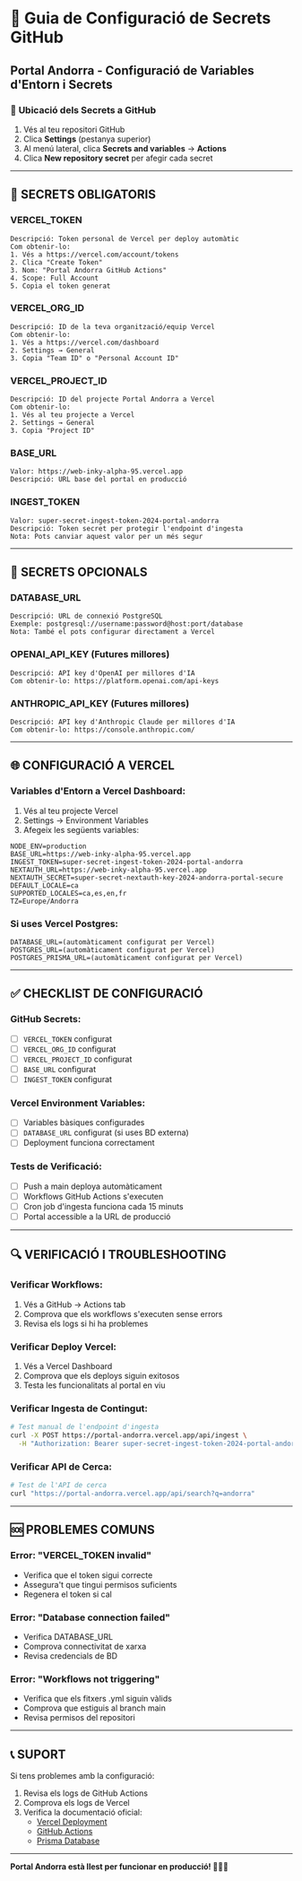 # 🔐 Guia de Configuració de Secrets GitHub

## Portal Andorra - Configuració de Variables d'Entorn i Secrets

### 📍 **Ubicació dels Secrets a GitHub**

1. Vés al teu repositori GitHub
2. Clica **Settings** (pestanya superior)
3. Al menú lateral, clica **Secrets and variables** → **Actions**
4. Clica **New repository secret** per afegir cada secret

---

## 🔑 **SECRETS OBLIGATORIS**

### **VERCEL_TOKEN**
```
Descripció: Token personal de Vercel per deploy automàtic
Com obtenir-lo:
1. Vés a https://vercel.com/account/tokens
2. Clica "Create Token"
3. Nom: "Portal Andorra GitHub Actions"
4. Scope: Full Account
5. Copia el token generat
```

### **VERCEL_ORG_ID**
```
Descripció: ID de la teva organització/equip Vercel
Com obtenir-lo:
1. Vés a https://vercel.com/dashboard
2. Settings → General
3. Copia "Team ID" o "Personal Account ID"
```

### **VERCEL_PROJECT_ID**
```
Descripció: ID del projecte Portal Andorra a Vercel
Com obtenir-lo:
1. Vés al teu projecte a Vercel
2. Settings → General
3. Copia "Project ID"
```

### **BASE_URL**
```
Valor: https://web-inky-alpha-95.vercel.app
Descripció: URL base del portal en producció
```

### **INGEST_TOKEN**
```
Valor: super-secret-ingest-token-2024-portal-andorra
Descripció: Token secret per protegir l'endpoint d'ingesta
Nota: Pots canviar aquest valor per un més segur
```

---

## 🔧 **SECRETS OPCIONALS**

### **DATABASE_URL**
```
Descripció: URL de connexió PostgreSQL
Exemple: postgresql://username:password@host:port/database
Nota: També el pots configurar directament a Vercel
```

### **OPENAI_API_KEY** (Futures millores)
```
Descripció: API key d'OpenAI per millores d'IA
Com obtenir-lo: https://platform.openai.com/api-keys
```

### **ANTHROPIC_API_KEY** (Futures millores)
```
Descripció: API key d'Anthropic Claude per millores d'IA
Com obtenir-lo: https://console.anthropic.com/
```

---

## 🌐 **CONFIGURACIÓ A VERCEL**

### Variables d'Entorn a Vercel Dashboard:

1. Vés al teu projecte Vercel
2. Settings → Environment Variables
3. Afegeix les següents variables:

```env
NODE_ENV=production
BASE_URL=https://web-inky-alpha-95.vercel.app
INGEST_TOKEN=super-secret-ingest-token-2024-portal-andorra
NEXTAUTH_URL=https://web-inky-alpha-95.vercel.app
NEXTAUTH_SECRET=super-secret-nextauth-key-2024-andorra-portal-secure
DEFAULT_LOCALE=ca
SUPPORTED_LOCALES=ca,es,en,fr
TZ=Europe/Andorra
```

### Si uses Vercel Postgres:
```env
DATABASE_URL=(automàticament configurat per Vercel)
POSTGRES_URL=(automàticament configurat per Vercel)
POSTGRES_PRISMA_URL=(automàticament configurat per Vercel)
```

---

## ✅ **CHECKLIST DE CONFIGURACIÓ**

### GitHub Secrets:
- [ ] `VERCEL_TOKEN` configurat
- [ ] `VERCEL_ORG_ID` configurat  
- [ ] `VERCEL_PROJECT_ID` configurat
- [ ] `BASE_URL` configurat
- [ ] `INGEST_TOKEN` configurat

### Vercel Environment Variables:
- [ ] Variables bàsiques configurades
- [ ] `DATABASE_URL` configurat (si uses BD externa)
- [ ] Deployment funciona correctament

### Tests de Verificació:
- [ ] Push a main deploya automàticament
- [ ] Workflows GitHub Actions s'executen
- [ ] Cron job d'ingesta funciona cada 15 minuts
- [ ] Portal accessible a la URL de producció

---

## 🔍 **VERIFICACIÓ I TROUBLESHOOTING**

### Verificar Workflows:
1. Vés a GitHub → Actions tab
2. Comprova que els workflows s'executen sense errors
3. Revisa els logs si hi ha problemes

### Verificar Deploy Vercel:
1. Vés a Vercel Dashboard
2. Comprova que els deploys siguin exitosos
3. Testa les funcionalitats al portal en viu

### Verificar Ingesta de Contingut:
```bash
# Test manual de l'endpoint d'ingesta
curl -X POST https://portal-andorra.vercel.app/api/ingest \
  -H "Authorization: Bearer super-secret-ingest-token-2024-portal-andorra"
```

### Verificar API de Cerca:
```bash
# Test de l'API de cerca
curl "https://portal-andorra.vercel.app/api/search?q=andorra"
```

---

## 🆘 **PROBLEMES COMUNS**

### Error: "VERCEL_TOKEN invalid"
- Verifica que el token sigui correcte
- Assegura't que tingui permisos suficients
- Regenera el token si cal

### Error: "Database connection failed"
- Verifica DATABASE_URL
- Comprova connectivitat de xarxa
- Revisa credencials de BD

### Error: "Workflows not triggering"
- Verifica que els fitxers .yml siguin vàlids
- Comprova que estiguis al branch main
- Revisa permisos del repositori

---

## 📞 **SUPORT**

Si tens problemes amb la configuració:

1. Revisa els logs de GitHub Actions
2. Comprova els logs de Vercel
3. Verifica la documentació oficial:
   - [Vercel Deployment](https://vercel.com/docs)
   - [GitHub Actions](https://docs.github.com/en/actions)
   - [Prisma Database](https://www.prisma.io/docs)

---

**Portal Andorra està llest per funcionar en producció! 🚀🇦🇩**